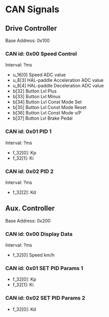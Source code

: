 # CAN Signals

## Drive Controller
Base Address: 0x100

### CAN id: 0x00    Speed Control
Interval: ?ms
* u_16[0]     Speed ADC value
* u_8[3]      HAL-paddle Acceleration ADC value
* u_8[4]      HAL-paddle Deceleration	ADC value
* b[32]       Button Lvl Plus 
* b[33]       Button Lvl Minus
* b[34]       Button Lvl Const Mode Set
* b[35]       Button Lvl Const Mode Reset
* b[36]       Button Lvl Const Mode v/P
* b[37]       Button Lvl Brake Pedal

### CAN id: 0x01    PID 1
Interval: ?ms
* f_32[0]:    Kp
* f_32[1]:    Ki

### CAN id: 0x02    PID 2
Interval: ?ms
* f_32[2]:    Kd

## Aux. Controller
Base Address: 0x200

### CAN id: 0x00    Display Data
Interval: ?ms
* f_32[0]     Speed km/h

### CAN id: 0x01    SET PID Params 1
* f_32[0]:    Kp
* f_32[1]:    Ki

### CAN id: 0x02    SET PID Params 2
* f_32[0]:    Kd
